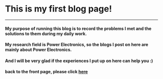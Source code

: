 # This is my first blog page!
---
#### My purpose of running this blog is to record the problems I met and the solutions to them during my daily work.
#### My research field is Power Electronics, so the blogs I post on here are mainly about Power Electronics.
#### And I will be very glad if the experiences I put up on here can help you :)
#### back to the front page, please click [here](jhruan.github.io) 
